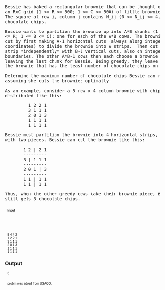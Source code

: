<pre>Bessie has baked a rectangular brownie that can be thought of as
an RxC grid (1 &lt;= R &lt;= 500; 1 &lt;= C &lt;= 500) of little brownie squares.
The square at row i, column j contains N_ij (0 &lt;= N_ij &lt;= 4,000)
chocolate chips.

Bessie wants to partition the brownie up into A*B chunks (1 &lt;= A
&lt;= R; 1 &lt;= B &lt;= C): one for each of the A*B cows. The brownie is
cut by first making A-1 horizontal cuts (always along integer
coordinates) to divide the brownie into A strips.  Then cut each
strip *independently* with B-1 vertical cuts, also on integer
boundaries. The other A*B-1 cows then each choose a brownie piece,
leaving the last chunk for Bessie. Being greedy, they leave Bessie
the brownie that has the least number of chocolate chips on it.

Determine the maximum number of chocolate chips Bessie can receive,
assuming she cuts the brownies optimally.

As an example, consider a 5 row x 4 column brownie with chips
distributed like this:

         1 2 2 1
         3 1 1 1
         2 0 1 3
         1 1 1 1
         1 1 1 1

Bessie must partition the brownie into 4 horizontal strips, each
with two pieces. Bessie can cut the brownie like this:

       1 2 | 2 1
       ---------
       3 | 1 1 1
       ---------
       2 0 1 | 3
       ---------
       1 1 | 1 1
       1 1 | 1 1

Thus, when the other greedy cows take their brownie piece, Bessie
still gets 3 chocolate chips.

<strong><pre style="color: #000000; font-family: Verdana, Arial, Helvetica, sans-serif; font-size: 10px; margin: 8px;"><span style="white-space: normal;">I<span>nput</span></span></pre>
</strong></pre>
<pre style="color: #000000; font-family: Verdana, Arial, Helvetica, sans-serif; font-size: 10px; margin: 8px;">5 4 4 2
1 2 2 1
3 1 1 1
2 0 1 3
1 1 1 1
1 1 1 1
</pre>
<h3>Output</h3>
<pre style="color: #000000; font-family: Verdana, Arial, Helvetica, sans-serif; font-size: 10px; margin: 8px;">3<br><br><br>probm was added from USACO.</pre>